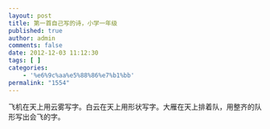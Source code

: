 ```yaml
---
layout: post
title: 第一首自己写的诗，小学一年级
published: true
author: admin
comments: false
date: 2012-12-03 11:12:30
tags: [ ]
categories:
    - '%e6%9c%aa%e5%88%86%e7%b1%bb'
permalink: "1554"
---
```

飞机在天上用云雾写字。白云在天上用形状写字。大雁在天上排着队，用整齐的队形写出会飞的字。

